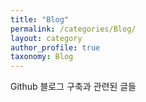 ```yaml
---
title: "Blog"
permalink: /categories/Blog/
layout: category
author_profile: true
taxonomy: Blog
---
```


Github 블로그 구축과 관련된 글들